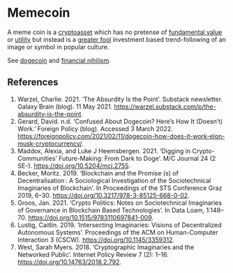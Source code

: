 # Memecoin
A meme coin is a [cryptoasset](cryptoasset.md) which has no pretense of [fundamental value](fundamental-value.md) or [utility](use-value.md) but instead is a [greater fool](greater-fool-theory.md) investment based trend-following of an image or symbol in popular culture.

See [dogecoin](dogecoin.md) and [financial nihilism](ideologies/financial-nihilism.md).

## References
1. Warzel, Charlie. 2021. ‘The Absurdity Is the Point’. Substack newsletter. Galaxy Brain (blog). 11 May 2021. https://warzel.substack.com/p/the-absurdity-is-the-point.
1. Gerard, David. n.d. ‘Confused About Dogecoin? Here’s How It (Doesn’t) Work.’ Foreign Policy (blog). Accessed 3 March 2022. https://foreignpolicy.com/2021/02/11/dogecoin-how-does-it-work-elon-musk-cryptocurrency/.
1. Maddox, Alexia, and Luke J Heemsbergen. 2021. ‘Digging in Crypto-Communities’ Future-Making: From Dark to Doge’. M/C Journal 24 (2 SE-). https://doi.org/10.5204/mcj.2755.
1. Becker, Moritz. 2019. ‘Blockchain and the Promise (s) of Decentralisation : A Sociological Investigation of the Sociotechnical Imaginaries of Blockchain’. In Proceedings of the STS Conference Graz 2019, 6–30. https://doi.org/10.3217/978-3-85125-668-0-02.
1. Groos, Jan. 2021. ‘Crypto Politics: Notes on Sociotechnical Imaginaries of Governance in Blockchain Based Technologies’. In Data Loam, 1:148–70. https://doi.org/10.1515/9783110697841-009.
 1. Lustig, Caitlin. 2019. ‘Intersecting Imaginaries: Visions of Decentralized Autonomous Systems’. Proceedings of the ACM on Human-Computer Interaction 3 (CSCW). https://doi.org/10.1145/3359312.
1. West, Sarah Myers. 2018. ‘Cryptographic Imaginaries and the Networked Public’. Internet Policy Review 7 (2): 1–16. https://doi.org/10.14763/2018.2.792.